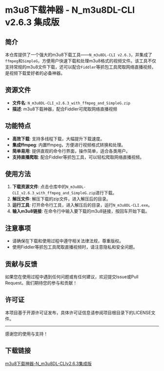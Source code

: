 # m3u8下载神器 - N_m3u8DL-CLI v2.6.3 集成版

## 简介

本仓库提供了一个强大的m3u8下载工具——`N_m3u8DL-CLI v2.6.3`，并集成了`ffmpeg`和`SimpleG`，方便用户快速下载和处理m3u8格式的视频文件。该工具不仅支持常规的m3u8文件下载，还可以配合`Fiddler`等抓包工具爬取网络直播视频，是视频下载爱好者的必备神器。

## 资源文件

- **文件名**: `N_m3u8DL-CLI_v2.6.3_with_ffmpeg_and_SimpleG.zip`
- **描述**: m3u8下载神器，配合Fiddler可爬取网络直播视频

## 功能特点

- **高效下载**: 支持多线程下载，大幅提升下载速度。
- **集成ffmpeg**: 内置ffmpeg，方便进行视频格式转换和处理。
- **简单易用**: 提供直观的命令行界面，操作简单，适合各类用户。
- **支持直播爬取**: 配合Fiddler等抓包工具，可以轻松爬取网络直播视频。

## 使用方法

1. **下载资源文件**: 点击仓库中的`N_m3u8DL-CLI_v2.6.3_with_ffmpeg_and_SimpleG.zip`进行下载。
2. **解压文件**: 解压下载的zip文件，进入解压后的目录。
3. **运行工具**: 打开命令行工具，进入解压后的目录，运行`N_m3u8DL-CLI.exe`。
4. **输入m3u8链接**: 在命令行中输入要下载的m3u8链接，按回车开始下载。

## 注意事项

- 请确保在下载和使用过程中遵守相关法律法规，尊重版权。
- 使用Fiddler等抓包工具爬取直播视频时，请注意隐私和安全问题。

## 贡献与反馈

如果您在使用过程中遇到任何问题或有任何建议，欢迎提交Issue或Pull Request。我们期待您的参与和贡献！

## 许可证

本项目基于开源许可证发布，具体许可证信息请参阅项目根目录下的LICENSE文件。

---

感谢您的使用与支持！

## 下载链接

[m3u8下载神器-N_m3u8DL-CLIv2.6.3集成版](https://pan.quark.cn/s/2c42c6ed22b7)